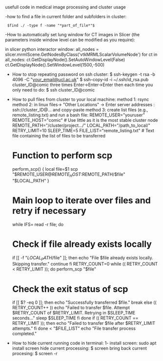 usefull code in medical image processing and cluster usage


-how to find a file in current folder and subfolders in cluster:


     $find ./ -type f -name "*part_of_file*"$

-How to automatically set lung window for CT images in Slicer (the parameters inside window level can be modified as you require):

in slicer python interactor window:
all_nodes = slicer.mrmlScene.GetNodesByClass('vtkMRMLScalarVolumeNode')
for ct in all_nodes:
    ct.GetDisplayNode().SetAutoWindowLevel(False)
    ct.GetDisplayNode().SetWindowLevel(1500,-500) 
>>> 

- How to stop repeating password on ssh cluster:
$ ssh-keygen -t rsa -b 4096 -C "your_email@ucl.ac.uk"
$ ssh-copy-id -i ~/.ssh/id_rsa.pub cluster_ID@comic
 three times Enter->Enter->Enter
 then each time you only need to do:
$ ssh cluster_ID@comic

- How to pull files from cluster to your local machine:
    method 1: rsync
    method 2: in linux files→ "Other Locations" → Enter server addresses : ssh://cluster_ID@... and copy-paste
    method 3: create list files (e.g., remote_listing.txt) and run a bash file:
    REMOTE_USER="youruser"
    REMOTE_HOST="comic" # Use little as it is the most stable cluster node
    REMOTE_PATH="/cluster/project.../"
    LOCAL_PATH="/path_to_local/"
    RETRY_LIMIT=10
    SLEEP_TIME=5
    FILE_LIST="remote_listing.txt" # Text file containing the list of files to be transferred
    # Function to perform scp
    perform_scp() {
    local file=$1
    scp "$REMOTE_USER@$REMOTE_HOST:$REMOTE_PATH/$file" "$LOCAL_PATH"
    }
    # Main loop to iterate over files and retry if necessary
    while IFS= read -r file; do
    # Check if file already exists locally
    if [[ -f "$LOCAL_PATH/$file" ]]; then
    echo "File $file already exists locally. Skipping transfer."
    continue
    fi
     RETRY_COUNT=0
    while (( RETRY_COUNT < RETRY_LIMIT )); do
    perform_scp "$file"
     # Check the exit status of scp
    if [[ $? -eq 0 ]]; then
    echo "Successfully transferred $file."
    break
    else
    (( RETRY_COUNT++ ))
    echo "Failed to transfer $file. Attempt $RETRY_COUNT of $RETRY_LIMIT. Retrying in $SLEEP_TIME seconds..."
    sleep $SLEEP_TIME
    fi
    done
     if (( RETRY_COUNT == RETRY_LIMIT )); then
    echo "Failed to transfer $file after $RETRY_LIMIT attempts."
    fi
    done < "$FILE_LIST"
    echo "File transfer process completed."

- How to hide current running code in terminal:
1- install screen: sudo apt install screen
 hide current processing: 
   $ screen
 bring back current procesing:
   $ screen -r
